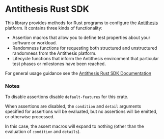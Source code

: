 # Antithesis Rust SDK

This library provides methods for Rust programs to configure the [Antithesis](https://antithesis.com) platform. It contains three kinds of functionality:
* Assertion macros that allow you to define test properties about your software or workload.
* Randomness functions for requesting both structured and unstructured randomness from the Antithesis platform.
* Lifecycle functions that inform the Antithesis environment that particular test phases or milestones have been reached.

For general usage guidance see the [Antithesis Rust SDK Documentation](https://antithesis.com/docs/using_antithesis/sdk/rust/overview.html)

### Notes

To disable assertions disable `default-features` for this crate.

When assertions are disabled, the `condition` and `detail` arguments specified
for assertions will be evaluated, but no assertions will be emitted, or otherwise processed.

In this case, the assert macros will expand to
nothing (other than the evaluation of `condition` and `details`).
